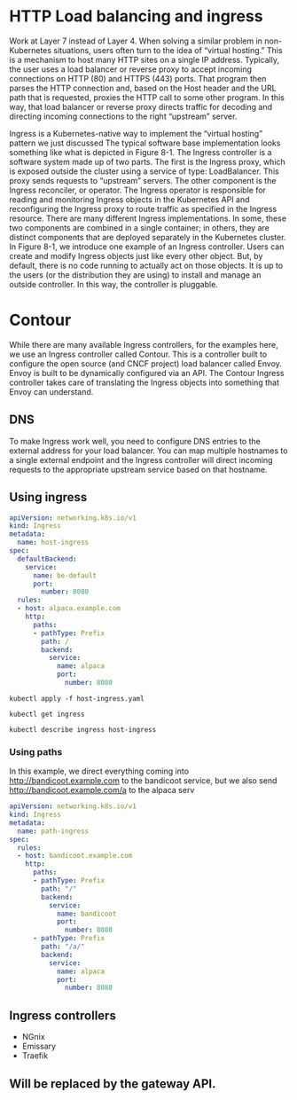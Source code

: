 # HTTP Load balancing and ingress

Work at Layer 7 instead of Layer 4.
When solving a similar problem in non-Kubernetes situations, users often turn to the idea of “virtual hosting.” This is a mechanism to host many HTTP sites on a single IP address. Typically, the user uses a load balancer or reverse proxy to accept incoming connections on HTTP (80) and HTTPS (443) ports. That program then parses the HTTP connection and, based on the Host header and the URL path that is requested, proxies the HTTP call to some other program. In this way, that load balancer or reverse proxy directs traffic for decoding and directing incoming connections to the right “upstream” server.

 Ingress is a Kubernetes-native way to implement the “virtual hosting” pattern we just discussed
 The typical software base implementation looks something like what is depicted in Figure 8-1. The Ingress controller is a software system made up of two parts. The first is the Ingress proxy, which is exposed outside the cluster using a service of type: LoadBalancer. This proxy sends requests to “upstream” servers. The other component is the Ingress reconciler, or operator. The Ingress operator is responsible for reading and monitoring Ingress objects in the Kubernetes API and reconfiguring the Ingress proxy to route traffic as specified in the Ingress resource. There are many different Ingress implementations. In some, these two components are combined in a single container; in others, they are distinct components that are deployed separately in the Kubernetes cluster. In Figure 8-1, we introduce one example of an Ingress controller.
 Users can create and modify Ingress objects just like every other object. But, by default, there is no code running to actually act on those objects. It is up to the users (or the distribution they are using) to install and manage an outside controller. In this way, the controller is pluggable.
 
# Contour
While there are many available Ingress controllers, for the examples here, we use an Ingress controller called Contour. This is a controller built to configure the open source (and CNCF project) load balancer called Envoy. Envoy is built to be dynamically configured via an API. The Contour Ingress controller takes care of translating the Ingress objects into something that Envoy can understand.

## DNS
To make Ingress work well, you need to configure DNS entries to the external address for your load balancer. You can map multiple hostnames to a single external endpoint and the Ingress controller will direct incoming requests to the appropriate upstream service based on that hostname.


## Using ingress

```yaml
apiVersion: networking.k8s.io/v1
kind: Ingress
metadata:
  name: host-ingress
spec:
  defaultBackend:
    service:
      name: be-default
      port:
        number: 8080
  rules:
  - host: alpaca.example.com
    http:
      paths:
      - pathType: Prefix
        path: /
        backend:
          service:
            name: alpaca
            port:
              number: 8080
```

```commandline
kubectl apply -f host-ingress.yaml
```
```commandline
kubectl get ingress
```
```commandline
kubectl describe ingress host-ingress
```

### Using paths

In this example, we direct everything coming into http://bandicoot.example.com to the bandicoot service, but we also send http://bandicoot.example.com/a to the alpaca serv

```yaml
apiVersion: networking.k8s.io/v1
kind: Ingress
metadata:
  name: path-ingress
spec:
  rules:
  - host: bandicoot.example.com
    http:
      paths:
      - pathType: Prefix
        path: "/"
        backend:
          service:
            name: bandicoot
            port:
              number: 8080
      - pathType: Prefix
        path: "/a/"
        backend:
          service:
            name: alpaca
            port:
              number: 8080
```

## Ingress controllers

- NGnix
- Emissary
- Traefik

## Will be replaced by the gateway API.
